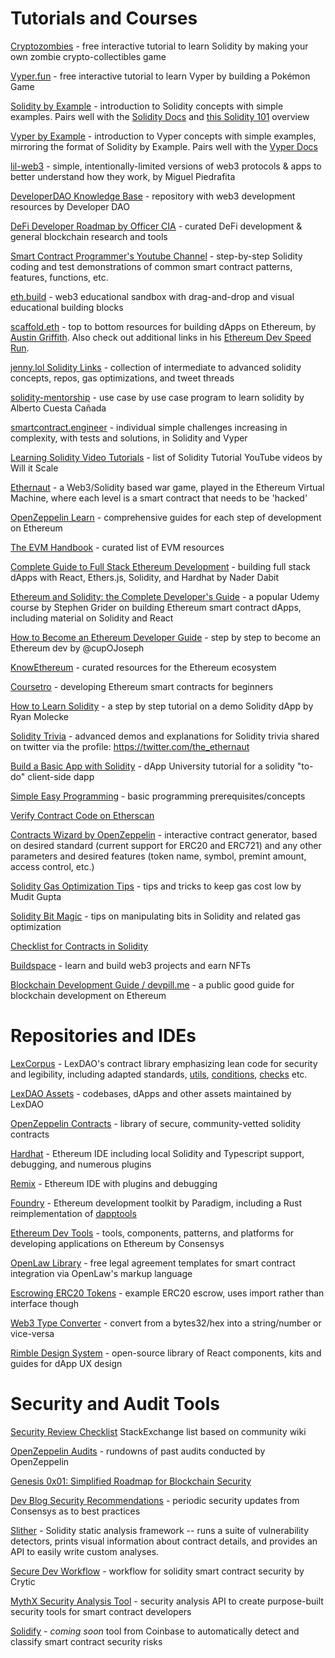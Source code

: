 # Tutorials and Courses

[Cryptozombies](https://cryptozombies.io/) - free interactive tutorial to learn Solidity by making your own zombie crypto-collectibles game

[Vyper.fun](https://learn.vyperlang.org/#/) - free interactive tutorial to learn Vyper by building a Pokémon Game

[Solidity by Example](https://solidity-by-example.org/) - introduction to Solidity concepts with simple examples. Pairs well with the [Solidity Docs](https://docs.soliditylang.org/en/v0.8.15/) and [this Solidity 101](https://secureum.substack.com/p/solidity-101) overview 

[Vyper by Example](https://vyper-by-example.org/) - introduction to Vyper concepts with simple examples, mirroring the format of Solidity by Example. Pairs well with the [Vyper Docs](https://vyper.readthedocs.io/en/stable/toctree.html)

[lil-web3](https://github.com/m1guelpf/lil-web3) - simple, intentionally-limited versions of web3 protocols & apps to better understand how they work, by Miguel Piedrafita

[DeveloperDAO Knowledge Base](https://github.com/Developer-DAO/resources) - repository with web3 development resources by Developer DAO

[DeFi Developer Roadmap by Officer CIA](https://github.com/OffcierCia/DeFi-Developer-Road-Map) - curated DeFi development & general blockchain research and tools

[Smart Contract Programmer's Youtube Channel](https://www.youtube.com/channel/UCJWh7F3AFyQ_x01VKzr9eyA) - step-by-step Solidity coding and test demonstrations of common smart contract patterns, features, functions, etc.

[eth.build](https://eth.build/) - web3 educational sandbox with drag-and-drop and visual educational building blocks

[scaffold.eth](https://github.com/austintgriffith/scaffold-eth#-scaffold-eth) - top to bottom resources for building dApps on Ethereum, by [Austin Griffith](https://twitter.com/austingriffith). Also check out additional links in his [Ethereum Dev Speed Run](https://medium.com/@austin_48503/%EF%B8%8Fethereum-dev-speed-run-bd72bcba6a4c).

[jenny.lol Solidity Links](https://jenny.lol/solidity-links/) - collection of intermediate to advanced solidity concepts, repos, gas optimizations, and tweet threads

[solidity-mentorship](https://github.com/alcueca/solidity-mentorship/issues) - use case by use case program to learn solidity by Alberto Cuesta Cañada

[smartcontract.engineer](https://www.smartcontract.engineer/challenges) - individual simple challenges increasing in complexity, with tests and solutions, in Solidity and Vyper

[Learning Solidity Video Tutorials](https://github.com/willitscale/learning-solidity) - list of Solidity Tutorial YouTube videos by Will it Scale

[Ethernaut](https://ethernaut.openzeppelin.com/) - a Web3/Solidity based war game, played in the Ethereum Virtual Machine, where each level is a smart contract that needs to be 'hacked'

[OpenZeppelin Learn](https://docs.openzeppelin.com/learn/) - comprehensive guides for each step of development on Ethereum

[The EVM Handbook](https://noxx3xxon.notion.site/noxx3xxon/The-EVM-Handbook-bb38e175cc404111a391907c4975426d) - curated list of EVM resources

[Complete Guide to Full Stack Ethereum Development](https://dev.to/dabit3/the-complete-guide-to-full-stack-ethereum-development-3j13) - building full stack dApps with React, Ethers.js, Solidity, and Hardhat by Nader Dabit

[Ethereum and Solidity: the Complete Developer's Guide](https://www.udemy.com/course/ethereum-and-solidity-the-complete-developers-guide/) - a popular Udemy course by Stephen Grider on building Ethereum smart contract dApps, including material on Solidity and React

[How to Become an Ethereum Developer Guide](https://hackmd.io/NS-XCiEbS2GUpI8Wu1Xdew) - step by step to become an Ethereum dev by @cupOJoseph 

[KnowEthereum](https://knowethereum.com/) - curated resources for the Ethereum ecosystem

[Coursetro](https://coursetro.com/courses/20/Developing-Ethereum-Smart-Contracts-for-Beginners) - developing Ethereum smart contracts for beginners

[How to Learn Solidity](https://blockgeeks.com/guides/solidity/) - a step by step tutorial on a demo Solidity dApp by Ryan Molecke

[Solidity Trivia](https://github.com/ajsantander/trivias) - advanced demos and explanations for Solidity trivia shared on twitter via the profile: https://twitter.com/the_ethernaut

[Build a Basic App with Solidity](https://www.dappuniversity.com/articles/blockchain-app-tutorial) - dApp University tutorial for a solidity "to-do" client-side dapp

[Simple Easy Programming](https://www.tutorialspoint.com/computer_programming/index.htm) - basic programming prerequisites/concepts

[Verify Contract Code on Etherscan](https://medium.com/coinmonks/how-to-verify-and-publish-on-etherscan-52cf25312945)

[Contracts Wizard by OpenZeppelin](https://blog.openzeppelin.com/wizard/) - interactive contract generator, based on desired standard (current support for ERC20 and ERC721) and any other parameters and desired features (token name, symbol, premint amount, access control, etc.)

[Solidity Gas Optimization Tips](https://mudit.blog/solidity-gas-optimization-tips/) - tips and tricks to keep gas cost low by Mudit Gupta

[Solidity Bit Magic](https://saxenism.com/web3/solidity/language-tricks/bit-magic/intermediate/2022/09/06/Bit-Magic-Solidity.html) - tips on manipulating bits in Solidity and related gas optimization

[Checklist for Contracts in Solidity](https://github.com/lexDAO/LexCorpus/blob/master/contracts/CHECKS.txt)

[Buildspace](https://buildspace.so/) - learn and build web3 projects and earn NFTs 

[Blockchain Development Guide / devpill.me](https://github.com/dcbuild3r/blockchain-development-guide) - a public good guide for blockchain development on Ethereum


# Repositories and IDEs

[LexCorpus](https://github.com/lexDAO/LexCorpus) - LexDAO's contract library emphasizing lean code for security and legibility, including adapted standards, [utils](https://github.com/lexDAO/LexCorpus/tree/master/contracts/utils), [conditions](https://github.com/lexDAO/LexCorpus/tree/master/contracts/conditions), [checks](https://github.com/lexDAO/LexCorpus/blob/master/contracts/CHECKS.txt) etc.

[LexDAO Assets](https://github.com/lexDAO/Assets) - codebases, dApps and other assets maintained by LexDAO

[OpenZeppelin Contracts](https://github.com/OpenZeppelin/openzeppelin-contracts) - library of secure, community-vetted solidity contracts

[Hardhat](https://hardhat.org/) - Ethereum IDE including local Solidity and Typescript support, debugging, and numerous plugins

[Remix](https://remix.ethereum.org/) - Ethereum IDE with plugins and debugging

[Foundry](https://www.paradigm.xyz/2021/12/introducing-the-foundry-ethereum-development-toolbox/) - Ethereum development toolkit by Paradigm, including a Rust reimplementation of [dapptools](https://dapp.tools/) 

[Ethereum Dev Tools](https://github.com/ConsenSys/ethereum-developer-tools-list) - tools, components, patterns, and platforms for developing applications on Ethereum by Consensys

[OpenLaw Library](https://lib.openlaw.io) - free legal agreement templates for smart contract integration via OpenLaw's markup language

[Escrowing ERC20 Tokens](https://p2pmoon.com/escrowing-erc20-tokens-in-solidity-with-remix/) - example ERC20 escrow, uses import rather than interface though

[Web3 Type Converter](https://web3-type-converter.onbrn.com/) - convert from a bytes32/hex into a string/number or vice-versa

[Rimble Design System](https://rimble.consensys.design/) - open-source library of React components, kits and guides for dApp UX design


# Security and Audit Tools

[Security Review Checklist](https://ethereum.stackexchange.com/questions/8551/security-review-checklist-for-a-smart-contract) StackExchange list based on community wiki

[OpenZeppelin Audits](https://blog.openzeppelin.com/security-audits/) - rundowns of past audits conducted by OpenZeppelin

[Genesis 0x01: Simplified Roadmap for Blockchain Security](https://devansh.xyz/blockchain-security/2021/09/17/genesis-0x01.html)

[Dev Blog Security Recommendations](https://consensys.net/blog/blockchain-development/ethereum-smart-contract-security-recommendations/) - periodic security updates from Consensys as to best practices 

[Slither](https://github.com/crytic/slither) - Solidity static analysis framework -- runs a suite of vulnerability detectors, prints visual information about contract details, and provides an API to easily write custom analyses.

[Secure Dev Workflow](https://github.com/crytic/building-secure-contracts/blob/master/development-guidelines/workflow.md#ask-for-help) - workflow for solidity smart contract security by Crytic

[MythX Security Analysis Tool](https://github.com/dmuhs/mythx-cli) - security analysis API to create purpose-built security tools for smart contract developers

[Solidify](https://blog.coinbase.com/introducing-solidify-a-tool-to-automatically-detect-and-classify-smart-contract-security-risks-73a1338fdbbe) - *coming soon* tool from Coinbase to automatically detect and classify smart contract security risks

